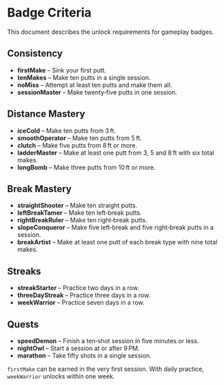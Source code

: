 # Badge Criteria

This document describes the unlock requirements for gameplay badges.

## Consistency
- **firstMake** – Sink your first putt.
- **tenMakes** – Make ten putts in a single session.
- **noMiss** – Attempt at least ten putts and make them all.
- **sessionMaster** – Make twenty‑five putts in one session.

## Distance Mastery
- **iceCold** – Make ten putts from 3 ft.
- **smoothOperator** – Make ten putts from 5 ft.
- **clutch** – Make five putts from 8 ft or more.
- **ladderMaster** – Make at least one putt from 3, 5 and 8 ft with six total makes.
- **longBomb** – Make three putts from 10 ft or more.

## Break Mastery
- **straightShooter** – Make ten straight putts.
- **leftBreakTamer** – Make ten left‑break putts.
- **rightBreakRuler** – Make ten right‑break putts.
- **slopeConqueror** – Make five left‑break and five right‑break putts in a session.
- **breakArtist** – Make at least one putt of each break type with nine total makes.

## Streaks
- **streakStarter** – Practice two days in a row.
- **threeDayStreak** – Practice three days in a row.
- **weekWarrior** – Practice seven days in a row.

## Quests
- **speedDemon** – Finish a ten‑shot session in five minutes or less.
- **nightOwl** – Start a session at or after 9 PM.
- **marathon** – Take fifty shots in a single session.

`firstMake` can be earned in the very first session. With daily practice, `weekWarrior` unlocks within one week.
